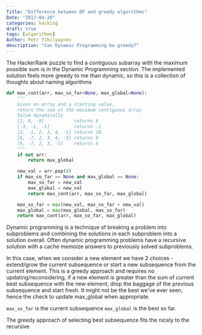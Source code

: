 ```yaml
---
Title: "Difference between DP and greedy algorithms"
Date: "2017-04-20"
categories: hacking
draft: true
tags: [algorithms]
Author: Petr Tikilyaynen
description: "Can Dynamic Programming be greedy?"
---
```


The HackerRank puzzle to find a contiguous subarray with the maximum possible sum is in the Dynamic Programming section. The implemented solution feels more greedy to me than dynamic, so this is a collection of thoughts about naming algorithms


```python
def max_cont(arr, max_so_far=None, max_global=None):
    """
    Given an array and a starting value, 
    return the sum of the maximum contiguous array
    Solve dynamically
    [2, 6, -9]           returns 8
    [-3, -1, -5]         returns -1
    [2, -1, 2, 3, 4, -5] returns 10
    [6, -7, 2, 3, 4, -5] returns 9
    [6, -7, 2, 3, -5]    returns 6
    """
    if not arr:
        return max_global

    new_val = arr.pop(0)
    if max_so_far == None and max_global == None:
        max_so_far = new_val
        max_global = new_val
        return max_cont(arr, max_so_far, max_global)

    max_so_far = max(new_val, max_so_far + new_val)
    max_global = max(max_global, max_so_far)
    return max_cont(arr, max_so_far, max_global)
```


Dynamic programming is a technique of breaking a problem into subproblems and combining the solutions in each subproblem into a solution overall. Often dynamic programming problems have a recursive solution with a cache memoize answers to previously solved subproblems. 


In this case, when we consider a new element we have 2 choices - extend/grow the current subsequence or start a new subsequence from the current element. This is a greedy approach and requires no updating/reconsidering, if a new element is greater than the sum of current best subsequence with the new element, drop the baggage of the previous subsequence and start fresh. It might not be the best we've ever seen, hence the check to update max_global when appropriate. 

```max_so_far``` is the current subsequence
```max_global``` is the best so far. 

The greedy approach of selecting best subsequence fits the nicely to the recursive 
